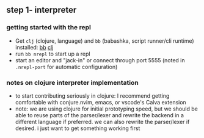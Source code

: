 ## step 1- interpreter

### getting started with the repl

* Get `clj` (clojure, language) and `bb` (babashka, script runner/cli runtime) installed: [bb](https://babashka.org/) [clj](https://clojure.org/guides/install_clojure)
* run `bb nrepl` to start up a repl
* start an editor and "jack-in" or connect through port 5555 (noted in `.nrepl-port` for automatic configuration)

### notes on clojure interpreter implementation
* to start contributing seriously in clojure: I recommend getting comfortable with conjure.nvim, emacs, or vscode's Calva extension
* note: we are using clojure for initial prototyping speed, but we should be able to reuse parts of the parser/lexer and rewrite the backend in a different language if preferred. we can also rewrite the parser/lexer if desired. i just want to get something working first

